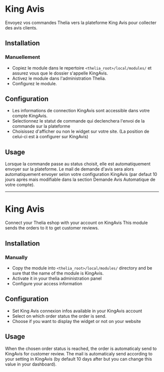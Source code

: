 # King Avis

Envoyez vos commandes Thelia vers la plateforme King Avis pour collecter des avis clients.

## Installation

### Manuellement

* Copiez le module dans le repertoire ```<thelia_root>/local/modules/``` et assurez vous que le dossier s'appelle KingAvis.
* Activez le module dans l'administration Thelia.
* Configurez le module.

## Configuration

* Les informations de connection KingAvis sont accessible dans votre compte KingAvis.
* Selectionnez le statut de commande qui declenchera l'envoi de la commande sur la plateforme
* Choisissez d'afficher ou non le widget sur votre site. (La position de celui-ci est à configurer sur KingAvis)

## Usage

Lorsque la commande passe au status choisit, elle est automatiquement envoyer sur la plateforme. Le mail de demande d'avis sera alors automatiquement envoyer selon votre configuration KingAvis (par defaut 10 jours après mais modifiable dans la section Demande Avis Automatique de votre compte).

----------------------------------------------------------------------------------------------------------------------------------------

# King Avis

Connect your Thelia eshop with your account on KingAvis
This module sends the orders to it to get customer reviews.

## Installation

### Manually

* Copy the module into ```<thelia_root>/local/modules/``` directory and be sure that the name of the module is KingAvis.
* Activate it in your thelia administration panel
* Configure your access information


## Configuration

* Set King Avis connexion infos available in your KingAvis account
* Select on which order status the order is send.
* Choose if you want to display the widget or not on your website

## Usage

When the chosen order status is reached, the order is automaticaly send to KingAvis for customer review. The mail is automaticaly send according to your setting in KingAvis (by default 10 days after but you can change this value in your dashboard).
